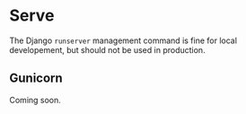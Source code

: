 # Serve

The Django `runserver` management command is fine for local developement, but should not be used in production.

## Gunicorn

Coming soon.
